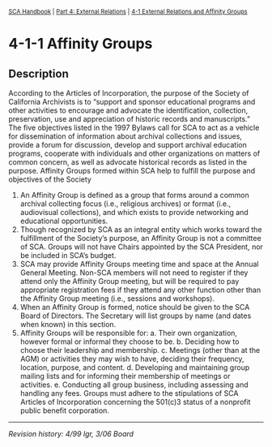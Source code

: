 <sup>[SCA Handbook](/sca-handbook/index.html) | [Part 4: External Relations](../04_external-relations/index.html) | [4-1 External Relations and Affinity Groups](../04_external-relations/04-01_external-relations.html)</sup> 

# 4-1-1 Affinity Groups

## Description

According to the Articles of Incorporation, the purpose of the Society of California Archivists is to “support and sponsor educational programs and other activities to encourage and advocate the identification, collection, preservation, use and appreciation of historic records and manuscripts.” The five objectives listed in the 1997 Bylaws call for SCA to act as a vehicle for dissemination of information about archival collections and issues, provide a forum for discussion, develop and support archival education programs, cooperate with individuals and other organizations on matters of common concern, as well as advocate historical records as listed in the purpose. Affinity Groups formed within SCA help to fulfill the purpose and objectives of the Society

1. An Affinity Group is defined as a group that forms around a common archival collecting focus (i.e., religious archives) or format (i.e., audiovisual collections), and which exists to provide networking and educational opportunities.
2. Though recognized by SCA as an integral entity which works toward the fulfillment of the Society’s purpose, an Affinity Group is not a committee of SCA. Groups will not have Chairs appointed by the SCA President, nor be included in SCA’s budget.
3. SCA may provide Affinity Groups meeting time and space at the Annual General Meeting. Non-SCA members will not need to register if they attend only the Affinity Group meeting, but will be required to pay appropriate registration fees if they attend any other function other than the Affinity Group meeting (i.e., sessions and workshops).
4. When an Affinity Group is formed, notice should be given to the SCA Board of Directors. The Secretary will list groups by name (and dates when known) in this section.
5. Affinity Groups will be responsible for:
   a. Their own organization, however formal or informal they choose to be.
   b. Deciding how to choose their leadership and membership.
   c. Meetings (other than at the AGM) or activities they may wish to have, deciding their frequency, location, purpose, and content.
   d. Developing and maintaining group mailing lists and for informing their membership of meetings or activities.
   e. Conducting all group business, including assessing and handling any fees. Groups must adhere to the stipulations of SCA Articles of Incorporation concerning the 501(c)3 status of a nonprofit public benefit corporation.

***

_Revision history: 4/99 lgr, 3/06 Board_
